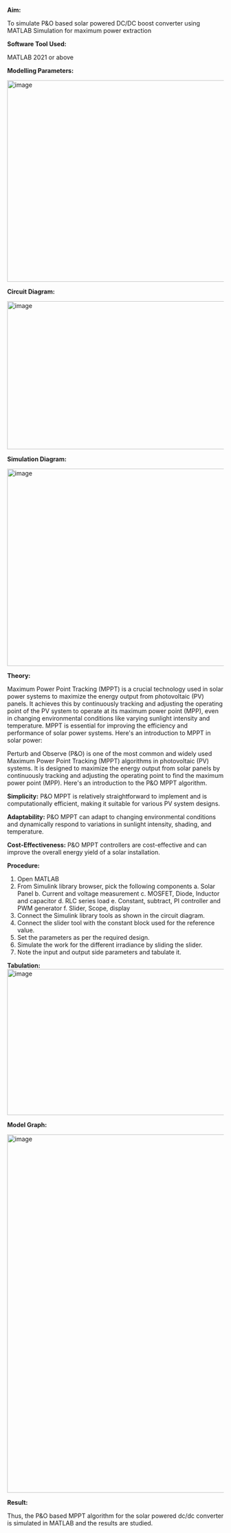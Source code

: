 **Aim:**

To simulate P&O based solar powered DC/DC boost converter using MATLAB Simulation for maximum power extraction

**Software Tool Used:**

MATLAB 2021 or above

**Modelling Parameters:**

<img width="733" height="468" alt="image" src="https://github.com/user-attachments/assets/0824a044-bf33-47fb-ab39-4b72c258fcbf" />

**Circuit Diagram:**

<img width="647" height="344" alt="image" src="https://github.com/user-attachments/assets/442452a2-bf50-406b-8704-91ae420169bf" />

**Simulation Diagram:**

<img width="1287" height="458" alt="image" src="https://github.com/user-attachments/assets/69f3387d-51d5-4488-9803-66fb86b43f8d" />

**Theory:**

Maximum Power Point Tracking (MPPT) is a crucial technology used in solar power systems to maximize the energy output from photovoltaic (PV) panels. It achieves this by continuously tracking and adjusting the operating point of the PV system to operate at its maximum power point (MPP), even in changing environmental conditions like varying sunlight intensity and temperature. MPPT is essential for improving the efficiency and performance of solar power systems. Here's an introduction to MPPT in solar power:

Perturb and Observe (P&O) is one of the most common and widely used Maximum Power Point Tracking (MPPT) algorithms in photovoltaic (PV) systems. It is designed to maximize the energy output from solar panels by continuously tracking and adjusting the operating point to find the maximum power point (MPP). Here's an introduction to the P&O MPPT algorithm.

**Simplicity:** P&O MPPT is relatively straightforward to implement and is computationally efficient, making it suitable for various PV system designs.

**Adaptability:** P&O MPPT can adapt to changing environmental conditions and dynamically respond to variations in sunlight intensity, shading, and temperature.

**Cost-Effectiveness:** P&O MPPT controllers are cost-effective and can improve the overall energy yield of a solar installation.

**Procedure:**

1.	Open MATLAB
2.	From Simulink library browser, pick the following components
  a.	Solar Panel
  b.	Current and voltage measurement
  c.	MOSFET, Diode, Inductor and capacitor
  d.	RLC series load
  e.	Constant, subtract, PI controller and PWM generator
  f.	Slider, Scope, display
3.	Connect the Simulink library tools as shown in the circuit diagram.
4.	Connect the slider tool with the constant block used for the reference value.
5.	Set the parameters as per the required design.
6.	Simulate the work for the different irradiance by sliding the slider. 
7.	Note the input and output side parameters and tabulate it.

**Tabulation:**
<img width="668" height="339" alt="image" src="https://github.com/user-attachments/assets/ea9ff061-cd41-4ceb-ad70-e6e317347913" />

**Model Graph:**

<img width="939" height="832" alt="image" src="https://github.com/user-attachments/assets/59868399-6e4f-411a-8b86-70026b541684" />

**Result:**

Thus, the P&O based MPPT algorithm for the solar powered dc/dc converter is simulated in MATLAB and the results are studied.
